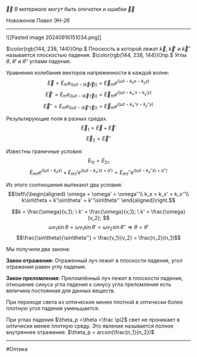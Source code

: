 *🚨🚨 В материале могут быть опечатки и ошибки 🚨🚨*

*Новоженов Павел*
*ЭН-26*

---

![[Pasted image 20240916151034.png]]

$\color{rgb(144, 238, 144)}Опр.$ Плоскость в которой лежат $\vec k$, $\vec k'$ и $\vec k''$ называется плоскостью падения.
$\color{rgb(144, 238, 144)}Опр.$ Углы $\theta$, $\theta'$ и $\theta''$ углами падения.

Уравнения колебания векторов напряженности в каждой волне:
$$\vec E = E_me_{i(\omega t - (\vec k\vec r))} = \vec E_m e^{i(\omega t - k_xx-k_yy)}$$
$$\vec E' = E_me_{i(\omega t - (\vec k'\vec r))} = \vec E_m e^{i(\omega t - k_x'x-k_y'y)}$$
$$\vec E'' = E_me_{i(\omega t - (\vec k''\vec r))} = \vec E_m e^{i(\omega t - k_x''x-k_y''y)}$$

Результирующие поля в разных средах.
$$\vec E_1 = \vec E + \vec E'$$
$$\vec E_2 = \vec E''$$

Известны граничные условия:
$$E_{1\tau} = E_{2\tau}$$
$$E_{m\tau}e^{i(\omega t - k_xx)} + E_{m\tau}'e^{i(\omega t - k_x'x)+ \alpha')} = E_{m\tau}''e^{i(\omega t - k_x''x)+ \alpha'')}$$

Из этого соотношения вытекают два условия:
$$\left\{\begin{aligned}
\omega = \omega' = \omega''\\
k_x = k_x' = k_x''\\
k\sin\theta = k'\sin\theta' = k''\sin\theta''
\end{aligned}\right.$$

$$k = \frac{\omega}{v_1}; \ k' = \frac{\omega}{v_1}; \ k' = \frac{\omega}{v_2}; $$
$${\omega}{v_1}\sin\theta = {\omega}{v_1}\sin\theta' = {\omega}{v_2}\sin\theta'' \Rightarrow \theta = \theta'$$
$$\frac{\sin\theta}{\sin\theta''} = \frac{v_1}{v_2} = \frac{n_2}{n_1}$$

Мы получили два закона:

__Закон отражения:__
Отраженный луч лежит в плоскости падения, угол отражения равен углу падения.

__Закон преломления:__
Преломлённый луч лежит в плоскости падения, отношение синуса угла падения к синусу угла преломления есть величина постоянная для данных веществ.

При переходе света из оптические менее плотной в оптически более плотную угол падения уменьшается.

При углах падения $\theta_p <\theta <\frac \pi2$ свет не проникает в оптически менее плотную среду. Это явление называется полное внутреннее отражение.
$\theta_p = arcsin(\frac{n_1}{n_2})$

---

#Оптика
